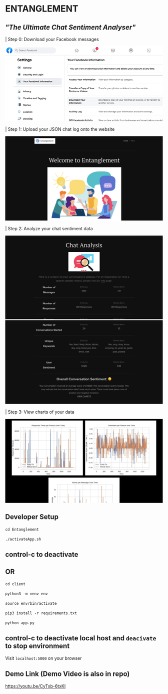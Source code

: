# ENTANGLEMENT

## *"The Ultimate Chat Sentiment Analyser"*

| Step 0: Download your Facebook messages

<img src=./client/static/FB.png />

| Step 1: Upload your JSON chat log onto the website

<img src=./client/static/HOME.png />

| Step 2: Analyze your chat sentiment data

<img src=./client/static/ANALYSE.png />

<img src=./client/static/ANALYSE-2.png />

| Step 3: View charts of your data

<img src=./client/static/CHARTS-GOOD.png />

## Developer Setup

`cd Entanglement`

`./activateApp.sh`

## control-c to deactivate

## OR

`cd client`

`python3 -m venv env`

`source env/bin/activate`

`pip3 install -r requirements.txt`

`python app.py`

## control-c to deactivate local host and `deacivate` to stop environment

Visit `localhost:5000` on your browser

## Demo Link (Demo Video is also in repo)

https://youtu.be/CyTxb-6txKI

